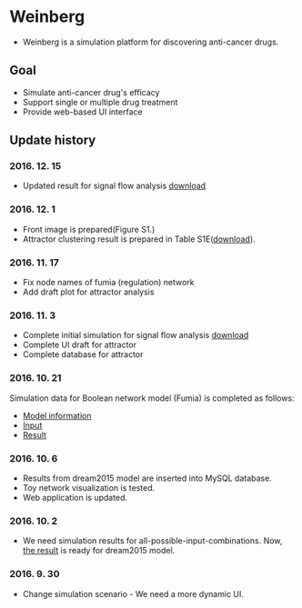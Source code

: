 # Weinberg
* Weinberg is a simulation platform for discovering anti-cancer drugs.

## Goal
* Simulate anti-cancer drug's efficacy
* Support single or multiple drug treatment
* Provide web-based UI interface

## Update history
### 2016. 12. 15
* Updated result for signal flow analysis [download](http://gofile.me/3gpVt/efKiqIypS)

### 2016. 12. 1
* Front image is prepared(Figure S1.)
* Attractor clustering result is prepared in Table S1E([download](http://gofile.me/3gpVt/ndBCw8CFP)).

### 2016. 11. 17
* Fix node names of fumia (regulation) network
* Add draft plot for attractor analysis

### 2016. 11. 3
* Complete initial simulation for signal flow analysis [download](http://gofile.me/3gpVt/3G1y2N9Mv)
* Complete UI draft for attractor
* Complete database for attractor

### 2016. 10. 21
Simulation data for Boolean network model (Fumia) is completed as follows:
* [Model information](http://gofile.me/3gpVt/y2dxkMQqC)
* [Input](http://gofile.me/3gpVt/U49KItViF)
* [Result](http://gofile.me/3gpVt/RFIJh6AK2)

### 2016. 10. 6

* Results from dream2015 model are inserted into MySQL database.
* Toy network visualization is tested.
* Web application is updated.

### 2016. 10. 2

* We need simulation results for all-possible-input-combinations. Now, [the result](http://gofile.me/3gpVt/XaMsc90e2) is ready for dream2015 model.

### 2016. 9. 30

* Change simulation scenario - We need a more dynamic UI.
